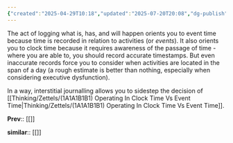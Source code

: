 ```yaml
---
{"created":"2025-04-29T10:18","updated":"2025-07-20T20:08","dg-publish":true,"dg-path":"Zettels/(1A1A1B1B) Interstitial Journaling Orients You To Both Event & Clock Time.md","permalink":"/zettels/1-a1-a1-b1-b-interstitial-journaling-orients-you-to-both-event-and-clock-time/","dgPassFrontmatter":true,"noteIcon":"1"}
---
```


The act of logging what is, has, and will happen orients you to event time because time is recorded in relation to activities (or _events_). It also orients you to clock time because it requires awareness of the passage of time - where you are able to, you should record accurate timestamps. But even inaccurate records force you to consider when activities are located in the span of a day (a rough estimate is better than nothing, especially when considering executive dysfunction). 

In a way, interstitial journalling allows you to sidestep the decision of [[Thinking/Zettels/(1A1A1B1B1) Operating In Clock Time Vs Event Time\|Thinking/Zettels/(1A1A1B1B1) Operating In Clock Time Vs Event Time]]. 

**Prev**:: [[]]

**similar**:: [[]]